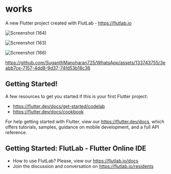 # works

A new Flutter project created with FlutLab - https://flutlab.io

![Screenshot (164)](https://github.com/SuganthManoharan725/WhatsApp/assets/133743755/37079948-b35c-4e75-9076-e8f81675dd87)

![Screenshot (163)](https://github.com/SuganthManoharan725/WhatsApp/assets/133743755/9ad0edba-bf3c-4158-85b8-0faa39b1c106)

![Screenshot (166)](https://github.com/SuganthManoharan725/WhatsApp/assets/133743755/eef980a8-1902-40f5-ada7-a69ea9cc35ea)



https://github.com/SuganthManoharan725/WhatsApp/assets/133743755/3eabb7ce-7157-4dd8-9d37-74fd53b18c36


## Getting Started!

A few resources to get you started if this is your first Flutter project:

- https://flutter.dev/docs/get-started/codelab
- https://flutter.dev/docs/cookbook

For help getting started with Flutter, view our
https://flutter.dev/docs, which offers tutorials,
samples, guidance on mobile development, and a full API reference.

## Getting Started: FlutLab - Flutter Online IDE

- How to use FlutLab? Please, view our https://flutlab.io/docs
- Join the discussion and conversation on https://flutlab.io/residents
